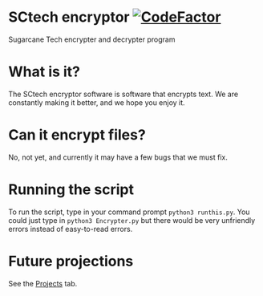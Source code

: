# SCtech encryptor [![CodeFactor](https://www.codefactor.io/repository/github/theruntingmuumuu/sctechencrypterdecrypter/badge?s=a131bfc0c7a117715f14cb1915811f5f7a1a5cdc)](https://www.codefactor.io/repository/github/theruntingmuumuu/sctechencrypterdecrypter)
Sugarcane Tech encrypter and decrypter program

# What is it?
The SCtech encryptor software is software that encrypts text. We are constantly making it better, and we hope you enjoy it.

# Can it encrypt files?
No, not yet, and currently it may have a few bugs that we must fix.

# Running the script
To run the script, type in your command prompt `python3 runthis.py`. You could just type in `python3 Encrypter.py` but there would be very unfriendly errors instead of easy-to-read errors.  

# Future projections
See the [Projects](https://github.com/Theruntingmuumuu/SCtechEncrypterDecrypter/projects) tab.
